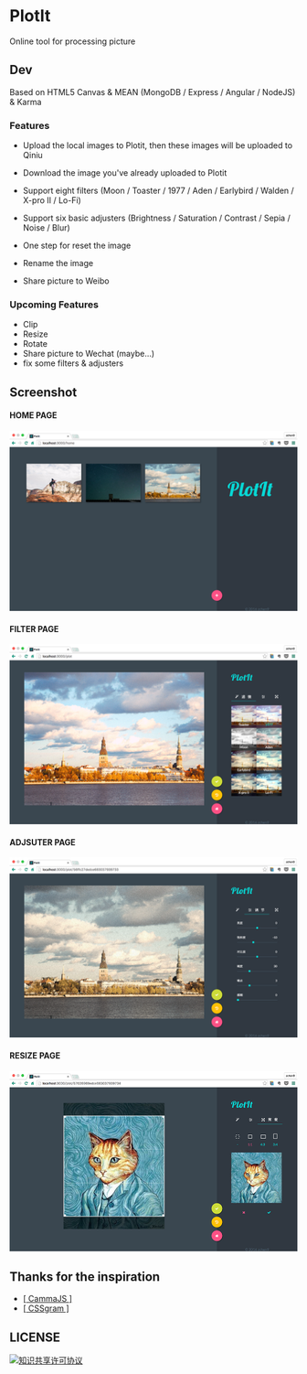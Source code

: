 # PlotIt

Online tool for processing picture

## Dev

Based on HTML5 Canvas & MEAN (MongoDB / Express / Angular / NodeJS) & Karma

### Features

- Upload the local images to Plotit, then these images will be uploaded to Qiniu 

- Download the image you've already uploaded to Plotit

- Support eight filters (Moon / Toaster / 1977 / Aden / Earlybird / Walden / X-pro II / Lo-Fi)

- Support six basic adjusters (Brightness / Saturation / Contrast / Sepia / Noise / Blur)

- One step for reset the image

- Rename the image

- Share picture to Weibo

### Upcoming Features

- Clip
- Resize
- Rotate
- Share picture to Wechat (maybe...)
- fix some filters & adjusters

## Screenshot

#### HOME PAGE

![](./images/home.png)

#### FILTER PAGE

![](./images/filter.png)

#### ADJSUTER PAGE

![](./images/adjuster.png)

#### RESIZE PAGE

![](./images/resize.png)

 
## Thanks for the inspiration

- [[ CammaJS ]](https://github.com/meltingice/CamanJS)
- [[ CSSgram ]](https://github.com/una/CSSgram)

## LICENSE

<a rel="license" href="http://creativecommons.org/licenses/by-nc/4.0/"><img alt="知识共享许可协议" style="border-width:0" src="https://i.creativecommons.org/l/by-nc/4.0/88x31.png" /></a>